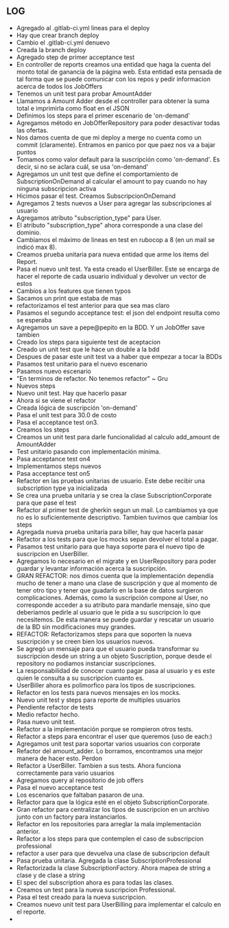 ## LOG

- Agregado al .gitlab-ci.yml lineas para el deploy
- Hay que crear branch deploy
- Cambio el .gitlab-ci.yml denuevo
- Creada la branch deploy
- Agregado step de primer acceptance test
- En controller de reports creamos una entidad que haga la cuenta del monto total de ganancia de la página web. Esta entidad esta pensada de tal forma que se puede comunicar con los repos y pedir informacion acerca de todos los JobOffers
- Tenemos un unit test para probar AmountAdder
- Llamamos a Amount Adder desde el controller para obtener la suma total e imprimirla como float en el JSON
- Definimos los steps para el primer escenario de 'on-demand'
- Agregamos método en JobOfferRepository para poder desactivar todas las ofertas.
- Nos damos cuenta de que mi deploy a merge no cuenta como un commit (claramente). Entramos en panico por que paez nos va a bajar puntos
- Tomamos como valor default para la suscripción como 'on-demand'. Es decir, si no se aclara cuál, se usa 'on-demand'
- Agregamos un unit test que define el comportamiento de SubscriptionOnDemand al calcular el amount to pay cuando no hay ninguna subscripcion activa
- Hicimos pasar el test. Creamos SubscripcionOnDemand 
- Agregamos 2 tests nuevos a User para agregar las subscripciones al usuario
- Agregamos atributo "subscription_type" para User.
- El atributo "subscription_type" ahora corresponde a una clase del dominio.
- Cambiamos el máximo de lineas en test en rubocop a 8 (en un mail se indicó max 8).
- Creamos prueba unitaria para nueva entidad que arme los items del Report.
- Pasa el nuevo unit test. Ya esta creado el UserBiller. Este se encarga de hacer el reporte de cada usuario individual y devolver un vector de estos
- Cambios a los features que tienen typos
- Sacamos un print que estaba de mas
- refactorizamos el test anterior para que sea mas claro
- Pasamos el segundo acceptance test: el json del endpoint resulta como se esperaba
- Agregamos un save a pepe@pepito en la BDD. Y un JobOffer save tambien
- Creado los steps para siguiente test de aceptacion
- Creado un unit test que le hace un double a la bdd
- Despues de pasar este unit test va a haber que empezar a tocar la BDDs
- Pasamos test unitario para el nuevo escenario
- Pasamos nuevo escenario
- "En terminos de refactor. No tenemos refactor" ~ Gru
- Nuevos steps
- Nuevo unit test. Hay que hacerlo pasar
- Ahora si se viene el refactor
- Creada lógica de suscripción 'on-demand'
- Pasa el unit test para 30.0 de costo
- Pasa el acceptance test on3.
- Creamos los steps
- Creamos un unit test para darle funcionalidad al calculo add_amount de AmountAdder
- Test unitario pasando con implementación mínima.
- Pasa acceptance test on4
- Implementamos steps nuevos
- Pasa acceptance test on5
- Refactor en las pruebas unitarias de usuario. Este debe recibir una subscription type ya inicializada
- Se crea una prueba unitaria y se crea la clase SubscriptionCorporate para que pase el test
- Refactor al primer test de gherkin segun un mail. Lo cambiamos ya que no es lo suficientemente descriptivo. Tambien tuvimos que cambiar los steps
- Agregada nueva prueba unitaria para biller, hay que hacerla pasar
- Refactor a los tests para que los mocks sepan devolver el total a pagar.
- Pasamos test unitario para que haya soporte para el nuevo tipo de suscripcion en UserBiller.
- Agregamos lo necesario en el migrate y en UserRepository para poder guardar y levantar información acerca la suscripción.
- GRAN REFACTOR: nos dimos cuenta que la implementación dependía mucho de tener a mano una clase de suscripción y que al momento de tener otro tipo y tener que guadarlo en la base de datos surgieron complicaciones. Además, como la suscripción compone al User, no corresponde acceder a su atributo para mandarle mensaje, sino que deberiamos pedirle al usuario que le pida a su suscripcion lo que necesitemos. De esta manera se puede guardar y rescatar un usuario de la BD sin modificaciones muy grandes.
- REFACTOR: Refactorizamos steps para que soporten la nueva suscripción y se creen bien los usuarios nuevos.
- Se agregó un mensaje para que el usuario pueda transformar su suscripcion desde un string a un objeto Suscription, porque desde el repository no podiamos instanciar suscripciones.
- La responsabilidad de conocer cuanto pagar pasa al usuario y es este quien le consulta a su suscripcion cuanto es.
- UserBiller ahora es polimorfico para los tipos de suscripciones.
- Refactor en los tests para nuevos mensajes en los mocks.
- Nuevo unit test y steps para reporte de multiples usuarios
- Pendiente refactor de tests
- Medio refactor hecho.
- Pasa nuevo unit test.
- Refactor a la implementación porque se rompieron otros tests.
- Refactor a steps para encontrar el user que queremos (uso de each:)
- Agregamos unit test para soportar varios usuarios con corporate
- Refactor del amount_adder. Lo borramos, encontramos una mejor manera de hacer esto. Perdon
- Refactor a UserBiller. Tambien a sus tests. Ahora funciona correctamente para vario usuarios
- Agregamos query al repositorio de job offers
- Pasa el nuevo acceptance test
- Los escenarios que faltaban pasaron de una.
- Refactor para que la lógica esté en el objeto SubscriptionCorporate.
- Gran refactor para centralizar los tipos de suscripcion en un archivo junto con un factory para instanciarlos.
- Refactor en los repositories para arreglar la mala implementación anterior.
- Refactor a los steps para que contemplen el caso de subscripcion professional
- refactor a user para que devuelva una clase de subscripcion default
- Pasa prueba unitaria. Agregada la clase SubscriptionProfessional
- Refactorizada la clase SubscriptionFactory. Ahora mapea de string a clase y de clase a string
- El spec del subscription ahora es para todas las clases.
- Creamos un test para la nueva suscripcion Professional.
- Pasa el test creado para la nueva suscripcion.
- Creamos nuevo unit test para UserBilling para implementar el calculo en el reporte.
-